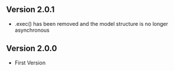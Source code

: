 ## Version 2.0.1
* .exec() has been removed and the model structure is no longer asynchronous
## Version 2.0.0
* First Version
